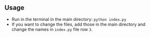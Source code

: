 ## Usage

* Run in the terminal in the main directory: `python index.py`
* If you want to change the files, add those in the main directory and change the names in `index.py` file row `3`.
